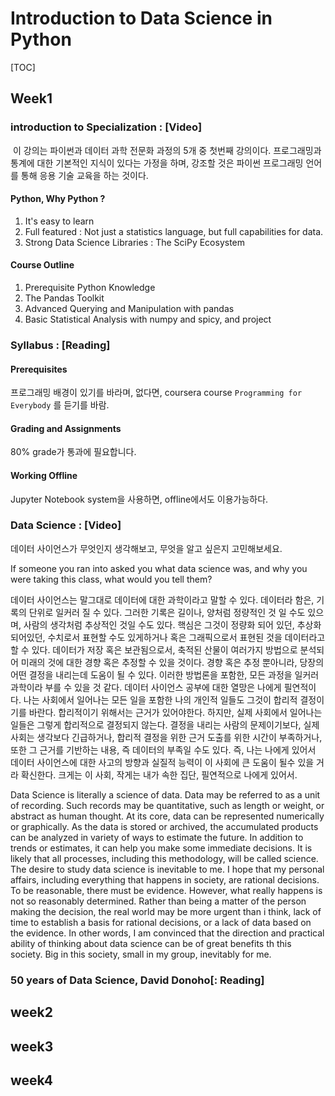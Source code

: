 # Introduction to Data Science in Python

[TOC]



## Week1

### introduction to Specialization : [Video]

​	이 강의는 파이썬과 데이터 과학 전문화 과정의 5개 중 첫번째 강의이다. 프로그래밍과 통계에 대한 기본적인 지식이 있다는 가정을 하며, 강조할 것은 파이썬 프로그래밍 언어를 통해 응용 기술 교육을 하는 것이다.

#### Python, Why Python ?

1. It's easy to learn
2. Full featured : Not just a statistics language, but full capabilities for data.
3. Strong Data Science Libraries : The SciPy Ecosystem

#### Course Outline

1. Prerequisite Python Knowledge
2. The Pandas Toolkit
3. Advanced Querying and Manipulation with pandas
4. Basic Statistical Analysis with numpy and spicy, and project





### Syllabus : [Reading]

 #### Prerequisites

 프로그래밍 배경이 있기를 바라며, 없다면, coursera course `Programming for Everybody` 를 듣기를 바람.

#### Grading and Assignments

 80% grade가 통과에 필요합니다.

#### Working Offline

 Jupyter Notebook system을 사용하면, offline에서도 이용가능하다.



### Data Science : [Video]

데이터 사이언스가 무엇인지 생각해보고, 무엇을 알고 싶은지 고민해보세요. 

If someone you ran into asked you what data science was, and why you were taking this class, what would you tell them?

 데이터 사이언스는 말그대로 데이터에 대한 과학이라고 말할 수 있다. 데이터라 함은, 기록의 단위로 일커러 질 수 있다. 그러한 기록은 길이나, 양처럼 정량적인 것 일 수도 있으며, 사람의 생각처럼 추상적인 것일 수도 있다. 핵심은 그것이 정량화 되어 있던, 추상화 되어있던, 수치로서 표현할 수도 있게하거나 혹은 그래픽으로서 표현된 것을 데이터라고 할 수 있다. 데이터가 저장 혹은 보관됨으로서, 축적된 산물이 여러가지 방법으로 분석되어 미래의 것에 대한 경향 혹은 추정할 수 있을 것이다. 경향 혹은 추정 뿐아니라, 당장의 어떤 결정을 내리는데 도움이 될 수 있다.  이러한 방법론을 포함한, 모든 과정을 일커러 과학이라 부를 수 있을 것 같다.
 데이터 사이언스 공부에 대한 열망은 나에게 필연적이다. 나는 사회에서 일어나는 모든 일을 포함한 나의 개인적 일들도 그것이 합리적 결정이기를 바란다. 합리적이기 위해서는 근거가 있어야한다. 하지만, 실제 사회에서 일어나는 일들은 그렇게 합리적으로 결정되지 않는다. 결정을 내리는 사람의 문제이기보다, 실제 사회는 생각보다 긴급하거나, 합리적 결정을 위한 근거 도출를 위한 시간이 부족하거나, 또한 그 근거를 기반하는 내용, 즉 데이터의 부족일 수도 있다. 즉, 나는 나에게 있어서 데이터 사이언스에 대한 사고의 방향과 실질적 능력이 이 사회에 큰 도움이 될수 있을 거라 확신한다. 크게는 이 사회, 작게는 내가 속한 집단, 필연적으로 나에게 있어서.



 Data Science is literally a science of data. Data may be referred to as a unit of recording. Such records may be quantitative, such as length or weight, or abstract as human thought. At its core, data can be represented numerically or graphically. As the data is stored or archived, the accumulated products can be analyzed in variety of ways to estimate the future. In addition to trends or estimates, it can help you make some immediate decisions. It is likely that all processes, including this methodology, will be called science.
 The desire to study data science is inevitable to me. I hope that my personal affairs, including everything that happens in society, are rational decisions. To be reasonable, there must be evidence. However, what really happens is not so reasonably determined. Rather than being a matter of the person making the decision, the real world may be more urgent than i think, lack of time to establish a basis for rational decisions, or a lack of data based on the evidence. In other words, I am convinced that the direction and practical ability of thinking about data science can be of great benefits th this society. Big in this society, small in my group, inevitably for me.



### 50 years of Data Science, David Donoho[: Reading]



## week2

## week3

## week4

